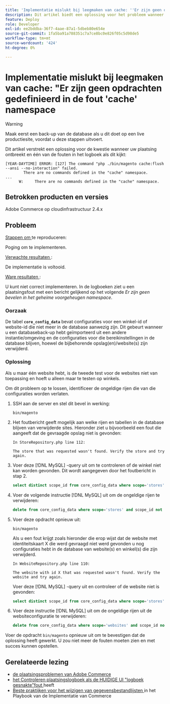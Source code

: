 ```yaml
---
title: 'Implementatie mislukt bij leegmaken van cache: ''Er zijn geen opdrachten gedefinieerd in de fout ''cache'' namespace'
description: Dit artikel biedt een oplossing voor het probleem wanneer de implementatie mislukt vanwege de volgende fout **Er zijn geen opdrachten gedefinieerd in de cachenaamruimte**.
feature: Deploy
role: Developer
exl-id: ee2bddba-36f7-4aae-87a1-5dbeb80e654e
source-git-commit: 1fa5ba91a788351c7a7ce8bc0e826f05c5d98de5
workflow-type: tm+mt
source-wordcount: '424'
ht-degree: 0%

---
```



# Implementatie mislukt bij leegmaken van cache: &quot;Er zijn geen opdrachten gedefinieerd in de fout &#39;cache&#39; namespace

>[!WARNING]
>
>Maak eerst een back-up van de database als u dit doet op een live productiesite, voordat u deze stappen uitvoert.

Dit artikel verstrekt een oplossing voor de kwestie wanneer uw plaatsing ontbreekt en één van de fouten in het logboek als dit kijkt:

```
[YEAR-DAYTIME] ERROR: [127] The command "php ./bin/magento cache:flush --ansi --no-interaction" failed.
        There are no commands defined in the "cache" namespace.
...
      W:     There are no commands defined in the "cache" namespace.
```

## Betrokken producten en versies

Adobe Commerce op cloudinfrastructuur 2.4.x

## Probleem

<u> Stappen om </u> te reproduceren:

Poging om te implementeren.

<u> Verwachte resultaten </u>:

De implementatie is voltooid.

<u> Ware resultaten </u>:

U kunt niet correct implementeren. In de logboeken ziet u een plaatsingsfout met een bericht gelijkend op het volgende *Er zijn geen bevelen in het geheime voorgeheugen namespace*.

### Oorzaak

De tabel **`core_config_data`** bevat configuraties voor een winkel-id of website-id die niet meer in de database aanwezig zijn. Dit gebeurt wanneer u een databaseback-up hebt geïmporteerd uit een andere instantie/omgeving en de configuraties voor die bereikinstellingen in de database blijven, hoewel de bijbehorende opslag(en)/website(s) zijn verwijderd.

### Oplossing

Als u maar één website hebt, is de tweede test voor de websites niet van toepassing en hoeft u alleen maar te testen op winkels.

Om dit probleem op te lossen, identificeer de ongeldige rijen die van die configuraties worden verlaten.

1. SSH aan de server en stel dit bevel in werking:

   `bin/magento`

1. Het foutbericht geeft mogelijk aan welke rijen en tabellen in de database blijven van verwijderde sites. Hieronder ziet u bijvoorbeeld een fout die aangeeft dat de gevraagde opslag niet is gevonden:

   ```...
   In StoreRepository.php line 112:
   
   The store that was requested wasn't found. Verify the store and try again.
   ```

1. Voer deze [!DNL MySQL] -query uit om te controleren of de winkel niet kan worden gevonden. Dit wordt aangegeven door het foutbericht in stap 2.

   ```sql
   select distinct scope_id from core_config_data where scope='stores' and scope_id not in (select store_id from store);
   ```

1. Voer de volgende instructie [!DNL MySQL] uit om de ongeldige rijen te verwijderen:

   ```sql
   delete from core_config_data where scope='stores' and scope_id not in (select store_id from store);
   ```

1. Voer deze opdracht opnieuw uit:

   `bin/magento`

   Als u een fout krijgt zoals hieronder die erop wijst dat de website met identiteitskaart X die werd gevraagd niet werd gevonden u nog configuraties hebt        in de database van website(s) en winkel(s) die zijn verwijderd.

   ```
   In WebsiteRepository.php line 110:
   
   The website with id X that was requested wasn't found. Verify the website and try again.
   ```

   Voer deze [!DNL MySQL] -query uit en controleer of de website niet is gevonden:

   ```sql
   select distinct scope_id from core_config_data where scope='stores' and scope_id not in (select store_id from store);
   ```

1. Voer deze instructie [!DNL MySQL] uit om de ongeldige rijen uit de websiteconfiguratie te verwijderen:

   ```sql
   delete from core_config_data where scope='websites' and scope_id not in (select website_id from store_website);
   ```

Voer de opdracht `bin/magento` opnieuw uit om te bevestigen dat de oplossing heeft gewerkt. U zou niet meer de fouten moeten zien en met succes kunnen opstellen.

## Gerelateerde lezing

* [ de plaatsingsproblemen van Adobe Commerce ](https://experienceleague.adobe.com/nl/docs/commerce-knowledge-base/kb/troubleshooting/deployment/magento-deployment-troubleshooter)
* [ het Controleren plaatsingslogboek als de HUIDIGE UI &quot;logboek gesnakte&quot;fout ](https://experienceleague.adobe.com/nl/docs/commerce-knowledge-base/kb/troubleshooting/miscellaneous/checking-deployment-log-if-the-cloud-ui-shows-log-snipped-error) heeft
* [ Beste praktijken voor het wijzigen van gegevensbestandlijsten ](https://experienceleague.adobe.com/nl/docs/commerce-operations/implementation-playbook/best-practices/development/modifying-core-and-third-party-tables#why-adobe-recommends-avoiding-modifications) in het Playbook van de Implementatie van Commerce
